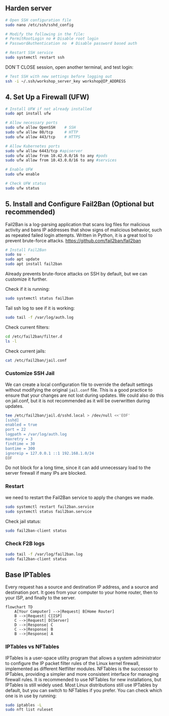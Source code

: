 ## Harden server

```bash
# Open SSH configuration file
sudo nano /etc/ssh/sshd_config

# Modify the following in the file:
# PermitRootLogin no # Disable root login
# PasswordAuthentication no  # Disable password based auth

# Restart SSH service
sudo systemctl restart ssh
```
DON`T CLOSE session, open another terminal, and test login:

```bash
# Test SSH with new settings before logging out
ssh -i ~/.ssh/workshop_server_key workshop@IP_ADDRESS
```

## 4. Set Up a Firewall (UFW)
```bash
# Install UFW if not already installed
sudo apt install ufw

# Allow necessary ports
sudo ufw allow OpenSSH    # SSH
sudo ufw allow 80/tcp     # HTTP
sudo ufw allow 443/tcp    # HTTPS

# Allow Kubernetes ports
sudo ufw allow 6443/tcp #apiserver
sudo ufw allow from 10.42.0.0/16 to any #pods
sudo ufw allow from 10.43.0.0/16 to any #services

# Enable UFW
sudo ufw enable

# Check UFW status
sudo ufw status
```

## 5. Install and Configure Fail2Ban (Optional but recommended)
Fail2Ban is a log-parsing application that scans log files for malicious activity and bans IP addresses that show signs of malicious behavior, such as repeated failed login attempts.
Written in Python, it is a great tool to prevent brute-force attacks.
https://github.com/fail2ban/fail2ban

```bash
# Install Fail2Ban
sudo su -
sudo apt update
sudo apt install fail2ban
```
Already prevents brute-force attacks on SSH by default, but we can customize it further.

Check if it is running:
```bash
sudo systemctl status fail2ban
```

Tail ssh log to see if it is working:
```bash
sudo tail -f /var/log/auth.log

```
Check current filters:
```bash
cd /etc/fail2ban/filter.d
ls -l
```

Check current jails:
```bash
cat /etc/fail2ban/jail.conf
```

### Customize SSH Jail
We can create a local configuration file to override the default settings without modifying the original `jail.conf` file. This is a good practice to ensure that your changes are not lost during updates.
We could also do this on jail.conf, but it is not recommended as it will be overwritten during updates.

```bash
tee /etc/fail2ban/jail.d/sshd.local > /dev/null <<'EOF'
[sshd]
enabled = true
port = 22
logpath = /var/log/auth.log
maxretry = 3
findtime = 30
bantime = 300
ignoreip = 127.0.0.1 ::1 192.168.1.0/24
EOF
```
Do not block for a long time, since it can add unnecessary load to the server firewall if many IPs are blocked.

### Restart
we need to restart the Fail2Ban service to apply the changes we made.
```bash
sudo systemctl restart fail2ban.service
sudo systemctl status fail2ban.service
```

Check jail status:
```bash
sudo fail2ban-client status
```

### Check F2B logs
```bash
sudo tail -f /var/log/fail2ban.log
sudo fail2ban-client status
```


## Base IPTables
Every request has a source and destination IP address, and a source and destination port.
It goes from your computer to your home router, then to your ISP, and finally to the server.
```mermaid
flowchart TD
    A[Your Computer] -->|Request| B[Home Router]
    B -->|Request| C[ISP]
    C -->|Request| D[Server]
    D -->|Response| C
    C -->|Response| B
    B -->|Response| A
```

### IPTables vs NFTables
IPTables is a user-space utility program that allows a system administrator to configure the IP packet filter
rules of the Linux kernel firewall, implemented as different Netfilter modules.
NFTables is the successor to IPTables, providing a simpler and more consistent interface for managing firewall rules.
It is recommended to use NFTables for new installations, but IPTables is still widely used.
Most Linux distributions still use IPTables by default, but you can switch to NFTables if you prefer.
You can check which one is in use by running:
```bash
sudo iptables -L
sudo nft list ruleset
```
